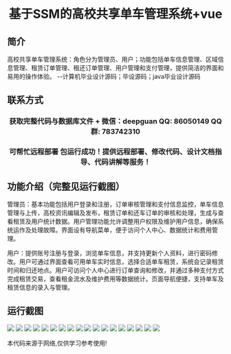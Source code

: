 <p><h1 align="center">基于SSM的高校共享单车管理系统+vue</h1></p>

## 简介
高校共享单车管理系统：角色分为管理员、用户；功能包括单车信息管理、区域信息管理、租赁订单管理、租还订单管理、用户管理和支付管理，提供简洁的界面和易用的操作体验。    --计算机毕业设计源码；毕设源码；java毕业设计源码


## 联系方式
<p><h3 align="center">获取完整代码与数据库文件 + 微信：deepguan QQ: 86050149 QQ群: 783742310</h3></p>
<p><h3 align="center">可帮忙远程部署 包运行成功！提供远程部署、修改代码、设计文档指导、代码讲解等服务！</h3></p>

## 功能介绍（完整见运行截图）
管理员：基本功能包括用户登录和注册，订单审核管理和支付信息监控，单车信息管理与上传，高校资讯编辑及发布，租赁订单和还车订单的审核和处理，生成与查看租赁及用户统计数据。用户管理功能允许调整用户权限及维护用户信息，确保系统运作及处理故障。界面设有导航菜单，便于访问个人中心、数据统计和费用管理。

用户：提供账号注册与登录，浏览单车信息，并支持更新个人资料，进行密码修改。用户可通过界面查看可用单车实时信息，选择合适单车租赁，系统会记录租赁时间和归还地点。用户可访问个人中心进行订单查询和修改，并通过多种支付方式完成租赁交易，查看租金流水及维护费用等数据统计。页面导航便捷，支持单车及租赁信息的录入与管理。


## 运行截图
![](https://bs-1329754181.cos.ap-shanghai.myqcloud.com/ssm/BikeSharingManagementSystem/img/001.jpg)
![](https://bs-1329754181.cos.ap-shanghai.myqcloud.com/ssm/BikeSharingManagementSystem/img/002.jpg)
![](https://bs-1329754181.cos.ap-shanghai.myqcloud.com/ssm/BikeSharingManagementSystem/img/003.jpg)
![](https://bs-1329754181.cos.ap-shanghai.myqcloud.com/ssm/BikeSharingManagementSystem/img/004.jpg)
![](https://bs-1329754181.cos.ap-shanghai.myqcloud.com/ssm/BikeSharingManagementSystem/img/005.jpg)
![](https://bs-1329754181.cos.ap-shanghai.myqcloud.com/ssm/BikeSharingManagementSystem/img/006.jpg)
![](https://bs-1329754181.cos.ap-shanghai.myqcloud.com/ssm/BikeSharingManagementSystem/img/007.jpg)
![](https://bs-1329754181.cos.ap-shanghai.myqcloud.com/ssm/BikeSharingManagementSystem/img/008.jpg)
![](https://bs-1329754181.cos.ap-shanghai.myqcloud.com/ssm/BikeSharingManagementSystem/img/009.jpg)
![](https://bs-1329754181.cos.ap-shanghai.myqcloud.com/ssm/BikeSharingManagementSystem/img/010.jpg)
![](https://bs-1329754181.cos.ap-shanghai.myqcloud.com/ssm/BikeSharingManagementSystem/img/011.jpg)
![](https://bs-1329754181.cos.ap-shanghai.myqcloud.com/ssm/BikeSharingManagementSystem/img/012.jpg)
![](https://bs-1329754181.cos.ap-shanghai.myqcloud.com/ssm/BikeSharingManagementSystem/img/013.jpg)
![](https://bs-1329754181.cos.ap-shanghai.myqcloud.com/ssm/BikeSharingManagementSystem/img/014.jpg)
![](https://bs-1329754181.cos.ap-shanghai.myqcloud.com/ssm/BikeSharingManagementSystem/img/015.jpg)
![](https://bs-1329754181.cos.ap-shanghai.myqcloud.com/ssm/BikeSharingManagementSystem/img/016.jpg)
![](https://bs-1329754181.cos.ap-shanghai.myqcloud.com/ssm/BikeSharingManagementSystem/img/017.jpg)
![](https://bs-1329754181.cos.ap-shanghai.myqcloud.com/ssm/BikeSharingManagementSystem/img/018.jpg)

<p>本代码来源于网络,仅供学习参考使用!</p>
